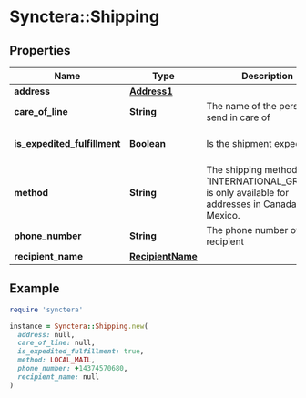 # Synctera::Shipping

## Properties

| Name | Type | Description | Notes |
| ---- | ---- | ----------- | ----- |
| **address** | [**Address1**](Address1.md) |  | [optional] |
| **care_of_line** | **String** | The name of the person to send in care of | [optional] |
| **is_expedited_fulfillment** | **Boolean** | Is the shipment expedited | [optional][default to false] |
| **method** | **String** | The shipping method.  * &#x60;INTERNATIONAL_GROUND&#x60; is only available for addresses in Canada and Mexico.  | [optional][default to &#39;LOCAL_MAIL&#39;] |
| **phone_number** | **String** | The phone number of the recipient | [optional] |
| **recipient_name** | [**RecipientName**](RecipientName.md) |  | [optional] |

## Example

```ruby
require 'synctera'

instance = Synctera::Shipping.new(
  address: null,
  care_of_line: null,
  is_expedited_fulfillment: true,
  method: LOCAL_MAIL,
  phone_number: +14374570680,
  recipient_name: null
)
```

